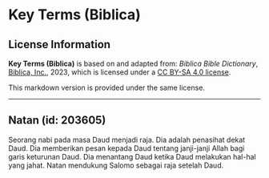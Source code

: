 # Key Terms (Biblica)

## License Information

**Key Terms (Biblica)** is based on and adapted from: _Biblica Bible Dictionary_, [Biblica, Inc.](https://www.biblica.com/), 2023, which is licensed under a [CC BY-SA 4.0 license](https://creativecommons.org/licenses/by-sa/4.0/legalcode.en).

This markdown version is provided under the same license.



--------------------------------

## Natan (id: 203605)

Seorang nabi pada masa Daud menjadi raja. Dia adalah penasihat dekat Daud. Dia memberikan pesan kepada Daud tentang janji\-janji Allah bagi garis keturunan Daud. Dia menantang Daud ketika Daud melakukan hal\-hal yang jahat. Natan mendukung Salomo sebagai raja setelah Daud.


